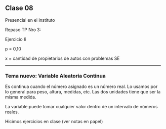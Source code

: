 ## Clase 08
Presencial en el instituto


Repaso TP Nro 3:

Ejercicio 8

p = 0,10

x = cantidad de propietarios de autos con problemas SE

---

### Tema nuevo: Variable Aleatoria Continua

Es continua cuando el número asignado es un número real. Lo usamos por lo general para peso, altura, medidas, etc. Las dos unidades tiene que ser la misma medida.

La variable puede tomar cualquier valor dentro de un intervalo de números reales.

Hicimos ejercicios en clase (ver notas en papel)